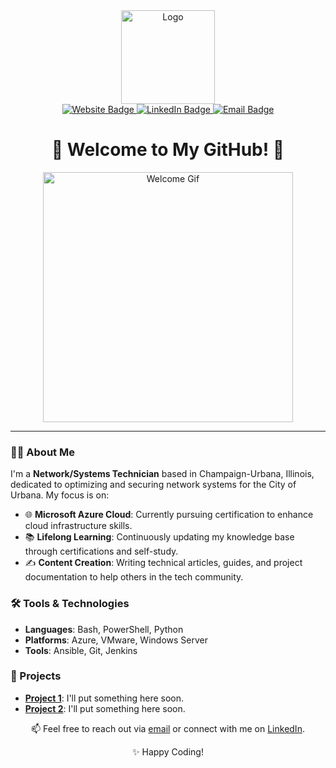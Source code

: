 <div align="center">
  <div id="header">
    <img src="./assets/logo.png" width="150" alt="Logo"/>
  </div>

  <div id="badges">
    <a href="https://beta.mcelwain.me" target="_blank" rel="noopener noreferrer">
      <img src="https://img.shields.io/badge/Website-purple?logo=headspace&logoColor=white&style=for-the-badge" alt="Website Badge"/>
    </a>
    <a href="https://www.linkedin.com/in/connor-mcelwain/" target="_blank" rel="noopener noreferrer">
      <img src="https://img.shields.io/badge/LinkedIn-blue?logo=linkedin&logoColor=white&style=for-the-badge" alt="LinkedIn Badge"/>
    </a>
    <a href="mailto:connor@mcelwain.me" target="_blank" rel="noopener noreferrer">
      <img src="https://img.shields.io/badge/Email-red?logo=gmail&logoColor=white&style=for-the-badge" alt="Email Badge"/>
    </a>
  </div>

  <h1>👋 Welcome to My GitHub! 👋</h1>
  <img src="https://media.giphy.com/media/3o7aD2saalBwwftBIY/giphy.gif" width="400" alt="Welcome Gif"/>

  <hr/>
</div>

### 👨‍💻 About Me

I'm a **Network/Systems Technician** based in Champaign-Urbana, Illinois, dedicated to optimizing and securing network systems for the City of Urbana. My focus is on:

- 🌐 **Microsoft Azure Cloud**: Currently pursuing certification to enhance cloud infrastructure skills.
- 📚 **Lifelong Learning**: Continuously updating my knowledge base through certifications and self-study.
- ✍️ **Content Creation**: Writing technical articles, guides, and project documentation to help others in the tech community.

### 🛠️ Tools & Technologies

- **Languages**: Bash, PowerShell, Python
- **Platforms**: Azure, VMware, Windows Server
- **Tools**: Ansible, Git, Jenkins

### 🚀 Projects

- <a href="https://github.com/yourusername/project1" target="_blank" rel="noopener noreferrer"><strong>Project 1</strong></a>: I'll put something here soon.
- <a href="https://github.com/yourusername/project2" target="_blank" rel="noopener noreferrer"><strong>Project 2</strong></a>: I'll put something here soon.

<!-- Footer -->
<div align="center">
  <p>📫 Feel free to reach out via <a href="mailto:connor@mcelwain.me" target="_blank" rel="noopener noreferrer">email</a> or connect with me on <a href="https://www.linkedin.com/in/connor-mcelwain/" target="_blank" rel="noopener noreferrer">LinkedIn</a>.</p>
  <p>✨ Happy Coding!</p>
</div>
